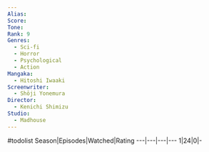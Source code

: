 ```yaml
---
Alias:
Score:
Tone: 
Rank: 9
Genres:
  - Sci-fi
  - Horror
  - Psychological
  - Action
Mangaka:
  - Hitoshi Iwaaki
Screenwriter:
  - Shōji Yonemura
Director:
  - Kenichi Shimizu
Studio:
  - Madhouse
---
```

#todolist
Season|Episodes|Watched|Rating
---|---|---|---
1|24|0|-
